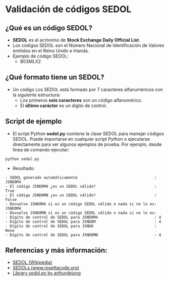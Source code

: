 # Validación de códigos SEDOL

## ¿Qué es un código SEDOL?

- **SEDOL** es el acrónimo de **Stock Exchange Daily Official List**.
- Los códigos SEDOL son el Número Nacional de Identificación de Valores emitidos en el Reino Unido e Irlanda.
- Ejemplo de código SEDOL:
    - B03MLX2

## ¿Qué formato tiene un SEDOL?

- Un código Los SEDOL está formado por 7 caracteres alfanuméricos con la siguiente estructura: 
    - Los primeros **seis caracteres** son un código alfanumérico.
    - El **último carácter** es un dígito de control.

## Script de ejemplo

- El script Python **sedol.py** contiene la clase SEDOL para manejar códigos SEDOL. Puede importarse en cualquier script Python o ejecutarse directamente para ver algunos ejemplos de prueba. Por ejemplo, desde línea de comando ejecutar:
```
python sedol.py
```
- Resultado:
```
- SEDOL generado automáticamente                                  : J5ND0M4
- El código J5ND0M4 ¿es un SEDOL válido?                          : True
- El código J5ND0MN ¿es un SEDOL válido?                          : False
- Devuelve J5ND0M4 si es un código SEDOL válido o nada si no lo es: J5ND0M4
- Devuelve J5ND0MN si es un código SEDOL válido o nada si no lo es: 
- Dígito de control de SEDOL para J5ND0M4                         : 4
- Dígito de control de SEDOL para J5ND0M                          : 4
- Dígito de control de SEDOL para J5ND0                           : None
- Dígito de control de SEDOL para J5ND0MN                         : 4
```

## Referencias y más información:
- [SEDOL (Wikipedia)](https://en.wikipedia.org/wiki/SEDOL)
- [SEDOLs (www.rosettacode.org)](https://www.rosettacode.org/wiki/SEDOLs)
- [Library sedol.py by arthurdejong](https://github.com/arthurdejong/python-stdnum/blob/master/stdnum/gb/sedol.py)
